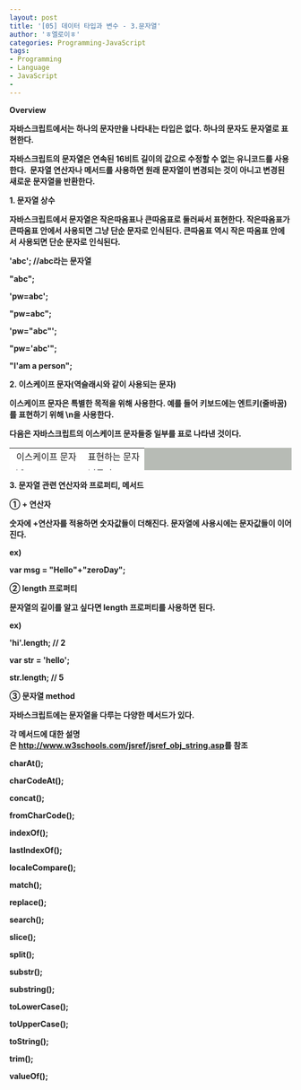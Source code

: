 ```yaml
---
layout: post
title: '[05] 데이터 타입과 변수 - 3.문자열'
author: 'ㅎ엘로이ㅎ'
categories: Programming-JavaScript
tags:
- Programming
- Language
- JavaScript
-
---
```



<script> location.href='https://cafe.naver.com/develoid/701822' ; </script>

<p><b>Overview</b></p><p><b></p><p>자바스크립트에서는 하나의 문자만을 나타내는 타입은 없다. 하나의 문자도 문자열로 표현한다.</p><p>자바스크립트의 문자열은 연속된 16비트 길이의 값으로 수정할 수 없는 유니코드를 사용한다. &nbsp;문자열 연산자나 메서드를 사용하면 원래 문자열이 변경되는 것이 아니고 변경된 새로운 문자열을 반환한다.</p><p><b></p><p><b></p><p><b>1. 문자열 상수</b></p><p><b></p><p>자바스크립트에서 문자열은 작은따옴표나 큰따옴표로 둘러싸서 표현한다. 작은따옴표가 큰따옴표 안에서 사용되면 그냥 단순 문자로 인식된다. 큰따옴표 역시 작은 따옴표 안에서 사용되면 단순 문자로 인식된다.</p><p><b></p><p>'abc'; //abc라는 문자열</p><p>"abc";</p><p>'pw=abc';</p><p>"pw=abc";</p><p>'pw="abc"';</p><p>"pw='abc'";</p><p>"I'am a person";</p><p><b></p><p><b></p><p><b>2. 이스케이프 문자(역슬래시와 같이 사용되는 문자)</b></p><p><b></p><p>이스케이프 문자은 특별한 목적을 위해 사용한다. 예를 들어 키보드에는 엔트키(줄바꿈)를 표현하기 위해 \n을 사용한다.</p><p>다음은 자바스크립트의 이스케이프 문자들중 일부를 표로 나타낸 것이다.</p><p><b></p><p><table  height="40" bgcolor="#b7bbb5"   ><tbody><tr bgcolor="#ffffff"><td  >&nbsp;이스케이프 문자</td><td  >&nbsp;표현하는 문자</td></tr><tr bgcolor="#ffffff"><td >&nbsp;\0</td><td >&nbsp;널문자</td></tr><tr bgcolor="#ffffff"><td >&nbsp;\ b</td><td >&nbsp;역스페이스</td></tr><tr bgcolor="#ffffff"><td >&nbsp;\t</td><td >&nbsp;수평탭</td></tr><tr bgcolor="#ffffff"><td >&nbsp;\n</td><td >&nbsp;줄바꿈</td></tr><tr bgcolor="#ffffff"><td >&nbsp;\"</td><td >&nbsp;큰따옴표</td></tr><tr bgcolor="#ffffff"><td >&nbsp;\'</td><td >&nbsp;작은따옴표</td></tr><tr bgcolor="#ffffff"><td >&nbsp;\\</td><td >&nbsp;역슬래시</td></tr><tr bgcolor="#ffffff"><td >&nbsp;\x</td><td >&nbsp;16진수</td></tr><tr bgcolor="#ffffff"><td >&nbsp;\u</td><td >&nbsp;유니코드문자</td></tr></tbody></table><b></p><p><b></p><p><b>3. 문자열 관련 연산자와 프로퍼티, 메서드</b></p><p><b></p><p><b>① + 연산자</b><b></p><p><b></p><p>숫자에 +연산자를 적용하면 숫자값들이 더해진다. 문자열에 사용시에는 문자값들이 이어진다.</p><p>ex)</p><p>var msg = "Hello"+"zeroDay";</p><p><b></p><p><b>② length 프로퍼티</b><b></p><p><b></p><p>문자열의 길이를 알고 싶다면 length 프로퍼티를 사용하면 된다.</p><p>ex)</p><p>'hi'.length; // 2</p><p>var str = 'hello';</p><p>str.length; // 5</p><p><b></p><p><b>③ 문자열 method</b><b></p><p><b></p><p>자바스크립트에는 문자열을 다루는 다양한 메서드가 있다.</p><p>각 메서드에 대한 설명은&nbsp;<a href="http://www.w3schools.com/jsref/jsref_obj_string.asp">http://www.w3schools.com/jsref/jsref_obj_string.asp</a>를 참조&nbsp;</p><p><b></p><p><p>charAt();</p><p>charCodeAt();&nbsp;</p><p>concat();</p><p>fromCharCode();</p><p>indexOf();</p><p>lastIndexOf();</p><p>localeCompare();</p><p>match();</p><p>replace();</p><p>search();</p><p>slice();</p><p>split();</p><p>substr();</p><p>substring();</p><p>toLowerCase();</p><p>toUpperCase();</p><p>toString();</p><p>trim();</p><p>valueOf();<p><p><b></p></p></p></p>

